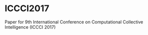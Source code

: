 # ICCCI2017
Paper for 9th International Conference on Computational Collective Intelligence (ICCCI 2017)

